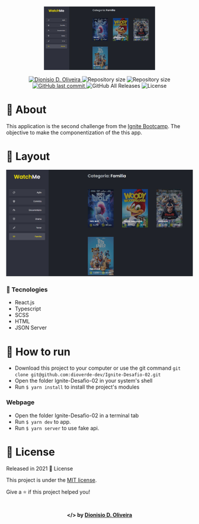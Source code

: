 <p align="center">
  <img src="./.github/main.png" alt="Image of the ignite-desafio-02 application" width="300px">
</p>

<p align="center">	
  <a href="https://www.linkedin.com/in/dionisiodoliveira/">
      <img alt="Dionisio D. Oliveira" src="https://img.shields.io/badge/-Dionisio D. Oliveira-273FAD?style=flat&logo=Linkedin&logoColor=white" />
  </a>
  <img alt="Repository size" src="https://img.shields.io/github/repo-size/dioverde-dev/Ignite-Desafio-02?color=273FAD">
  <img alt="Repository size" src="https://img.shields.io/github/languages/code-size/dioverde-dev/Ignite-Desafio-02?color=273FAD">
  <a href="https://github.com/dioverde-dev/Ignite-Desafio-02/commits/master">
    <img alt="GitHub last commit" src="https://img.shields.io/github/last-commit/dioverde-dev/Ignite-Desafio-02?color=273FAD">
  </a> 
  <img alt="GitHub All Releases" src="https://img.shields.io/github/downloads/dioverde-dev/Ignite-Desafio-02/total?logo=GitHub&style=flat&color=273FAD">
  <img alt="License" src="https://img.shields.io/badge/license-MIT-273FAD">
</p>

# 📖 About

This application is the second challenge from the [Ignite Bootcamp](https://rocketseat.com.br/ignite). The objective to make the componentization of the this app.

# 📐 Layout

<div align="center">
  <p align="center">
    <img src="./.github/main.png" width="700px" alt="Home page">
  </p>
</div>

### 🚀 Tecnologies

- React.js
- Typescript
- SCSS
- HTML
- JSON Server

# 🔧 How to run

- Download this project to your computer or use the git command `git clone git@github.com:dioverde-dev/Ignite-Desafio-02.git`
- Open the folder Ignite-Desafio-02 in your system's shell
- Run `$ yarn install` to install the project's modules

### Webpage

- Open the folder Ignite-Desafio-02 in a terminal tab
- Run `$ yarn dev` to app.
- Run `$ yarn server` to use fake api.


# :closed_book: License

Released in 2021 :closed_book: License

This project is under the [MIT license](./LICENSE).

Give a ⭐️ if this project helped you!

#

<p align="center">
   <b> &#60;/&#62; by <a href="https://www.linkedin.com/in/dionisiodoliveira/">Dionisio D. Oliveira</a></b>
</p>
